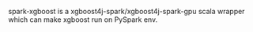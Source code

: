 spark-xgboost is a xgboost4j-spark/xgboost4j-spark-gpu scala wrapper which
can make xgboost run on PySpark env.
